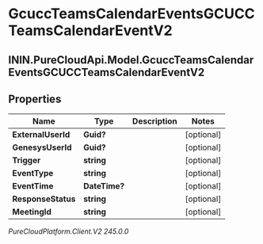 # GcuccTeamsCalendarEventsGCUCCTeamsCalendarEventV2

## ININ.PureCloudApi.Model.GcuccTeamsCalendarEventsGCUCCTeamsCalendarEventV2

## Properties

|Name | Type | Description | Notes|
|------------ | ------------- | ------------- | -------------|
| **ExternalUserId** | **Guid?** |  | [optional] |
| **GenesysUserId** | **Guid?** |  | [optional] |
| **Trigger** | **string** |  | [optional] |
| **EventType** | **string** |  | [optional] |
| **EventTime** | **DateTime?** |  | [optional] |
| **ResponseStatus** | **string** |  | [optional] |
| **MeetingId** | **string** |  | [optional] |



_PureCloudPlatform.Client.V2 245.0.0_
